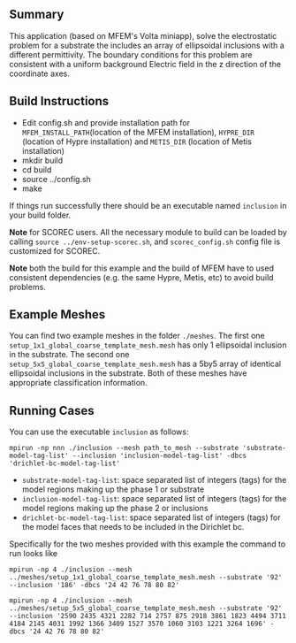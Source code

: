 ## Summary

This application (based on MFEM's Volta miniapp), solve the electrostatic problem for a substrate the includes an array of ellipsoidal inclusions with a different permittivity. The boundary conditions for this problem are consistent with a uniform background Electric field in the z direction of the coordinate axes.

## Build Instructions

* Edit config.sh and provide installation path for `MFEM_INSTALL_PATH`(location of the MFEM installation), `HYPRE_DIR` (location of Hypre installation) and `METIS_DIR` (location of Metis installation)
* mkdir build
* cd build
* source ../config.sh
* make

If things run successfully there should be an executable named `inclusion` in your build folder.

**Note** for SCOREC users. All the necessary module to build can be loaded by calling `source ../env-setup-scorec.sh`, and `scorec_config.sh` config file is customized for SCOREC.

**Note** both the build for this example and the build of MFEM have to used consistent dependencies (e.g. the same Hypre, Metis, etc) to avoid build problems.

## Example Meshes

You can find two example meshes in the folder `./meshes`. The first one `setup_1x1_global_coarse_template_mesh.mesh` has only 1 ellipsoidal inclusion in the substrate. The second one `setup_5x5_global_coarse_template_mesh.mesh` has a 5by5 array of identical ellipsoidal inclusions in the substrate. Both of these meshes have appropriate classification information.

## Running Cases

You can use the executable `inclusion` as follows:

```
mpirun -np nnn ./inclusion --mesh path_to_mesh --substrate 'substrate-model-tag-list' --inclusion 'inclusion-model-tag-list' -dbcs 'drichlet-bc-model-tag-list'
```

* `substrate-model-tag-list`: space separated list of integers (tags) for the model regions making up the phase 1 or substrate
* `inclusion-model-tag-list`: space separated list of integers (tags) for the model regions making up the phase 2 or inclusions
* `drichlet-bc-model-tag-list`: space separated list of integers (tags) for the model faces that needs to be included in the Dirichlet bc.


Specifically for the two meshes provided with this example the command to run looks like

```
mpirun -np 4 ./inclusion --mesh ../meshes/setup_1x1_global_coarse_template_mesh.mesh --substrate '92' --inclusion '186' -dbcs '24 42 76 78 80 82'
```

```
mpirun -np 4 ./inclusion --mesh ../meshes/setup_5x5_global_coarse_template_mesh.mesh --substrate '92' --inclusion '2590 2435 4321 2282 714 2757 875 2918 3861 1823 4494 3711 4184 2145 4031 1992 1366 3409 1527 3570 1060 3103 1221 3264 1696' -dbcs '24 42 76 78 80 82'
```
